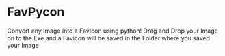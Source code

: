 # FavPycon
Convert any Image into a FavIcon using python! Drag and Drop your Image on to the Exe and a Favicon will be saved in the Folder where you saved your Image
